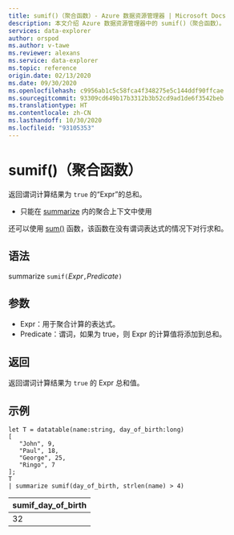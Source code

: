 ```yaml
---
title: sumif()（聚合函数）- Azure 数据资源管理器 | Microsoft Docs
description: 本文介绍 Azure 数据资源管理器中的 sumif()（聚合函数）。
services: data-explorer
author: orspod
ms.author: v-tawe
ms.reviewer: alexans
ms.service: data-explorer
ms.topic: reference
origin.date: 02/13/2020
ms.date: 09/30/2020
ms.openlocfilehash: c9956ab1c5c58fca4f348275e5c144ddf90ffcae
ms.sourcegitcommit: 93309cd649b17b3312b3b52cd9ad1de6f3542beb
ms.translationtype: HT
ms.contentlocale: zh-CN
ms.lasthandoff: 10/30/2020
ms.locfileid: "93105353"
---
```

# <a name="sumif-aggregation-function"></a>sumif()（聚合函数）

返回谓词计算结果为 `true` 的“Expr”的总和。

* 只能在 [summarize](summarizeoperator.md) 内的聚合上下文中使用

还可以使用 [sum()](sum-aggfunction.md) 函数，该函数在没有谓词表达式的情况下对行求和。

## <a name="syntax"></a>语法

summarize `sumif(`*Expr*`,`*Predicate*`)`

## <a name="arguments"></a>参数

* Expr：用于聚合计算的表达式。 
* Predicate：谓词，如果为 true，则 Expr 的计算值将添加到总和。 

## <a name="returns"></a>返回

返回谓词计算结果为 `true` 的 Expr 总和值。

## <a name="example"></a>示例

```kusto
let T = datatable(name:string, day_of_birth:long)
[
   "John", 9,
   "Paul", 18,
   "George", 25,
   "Ringo", 7
];
T
| summarize sumif(day_of_birth, strlen(name) > 4)
```

|sumif_day_of_birth|
|----|
|32|